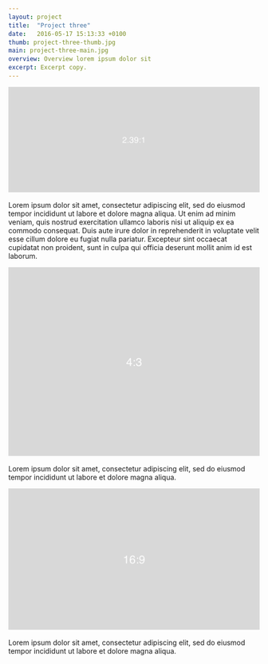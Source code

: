 ```yaml
---
layout: project
title:  "Project three"
date:   2016-05-17 15:13:33 +0100
thumb: project-three-thumb.jpg
main: project-three-main.jpg
overview: Overview lorem ipsum dolor sit
excerpt: Excerpt copy.
---
```


![2-39_1](/assets/images/2-39_1.png)

Lorem ipsum dolor sit amet, consectetur adipiscing elit, sed do eiusmod tempor incididunt ut labore et dolore magna aliqua. Ut enim ad minim veniam, quis nostrud exercitation ullamco laboris nisi ut aliquip ex ea commodo consequat. Duis aute irure dolor in reprehenderit in voluptate velit esse cillum dolore eu fugiat nulla pariatur. Excepteur sint occaecat cupidatat non proident, sunt in culpa qui officia deserunt mollit anim id est laborum.

![4_3](/assets/images/4_3.png)

Lorem ipsum dolor sit amet, consectetur adipiscing elit, sed do eiusmod tempor incididunt ut labore et dolore magna aliqua.

![16_9](/assets/images/16_9.png)

Lorem ipsum dolor sit amet, consectetur adipiscing elit, sed do eiusmod tempor incididunt ut labore et dolore magna aliqua.